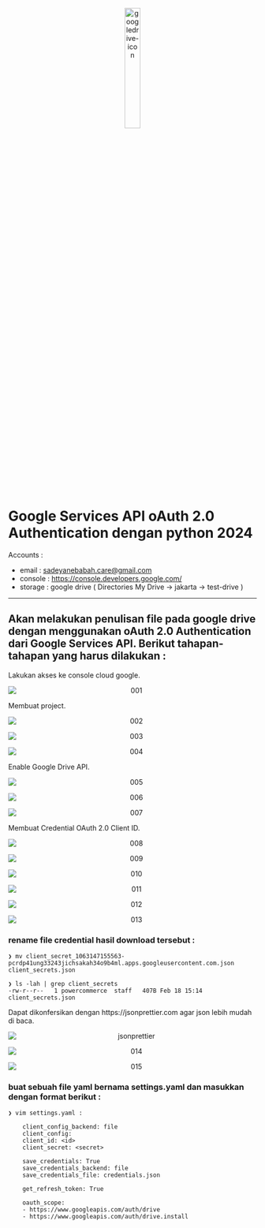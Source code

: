 <p align="center">
    <img src="./gambar-petunjuk/vecteezy_google-drive-icon-logo.png" alt="googledrive-icon" style="display: block; margin: 0 auto; width: 25%;">
</p>

# Google Services API oAuth 2.0 Authentication dengan python 2024

Accounts :
- email 	: sadeyanebabah.care@gmail.com
- console 	: https://console.developers.google.com/
- storage	: google drive ( Directories My Drive -> jakarta -> test-drive )
---

Akan melakukan penulisan file pada google drive dengan menggunakan oAuth 2.0 Authentication dari Google Services API.
Berikut tahapan-tahapan yang harus dilakukan :
---
<p align="left">Lakukan akses ke console cloud google.</p>
<p align="center">
    <img src="./gambar-petunjuk/ss_001.png" alt="001" style="display: block; margin: 0 auto;">
</p>

<p align="left">Membuat project.</p>
<p align="center">
    <img src="./gambar-petunjuk/ss_002.png" alt="002" style="display: block; margin: 0 auto;">
</p>
<p align="center">
    <img src="./gambar-petunjuk/ss_003.png" alt="003" style="display: block; margin: 0 auto;">
</p>
<p align="center">
    <img src="./gambar-petunjuk/ss_004.png" alt="004" style="display: block; margin: 0 auto;">
</p>

<p align="left">Enable Google Drive API.</p>
<p align="center">
    <img src="./gambar-petunjuk/ss_005.png" alt="005" style="display: block; margin: 0 auto;">
</p>
<p align="center">
    <img src="./gambar-petunjuk/ss_006.png" alt="006" style="display: block; margin: 0 auto;">
</p>
<p align="center">
    <img src="./gambar-petunjuk/ss_007.png" alt="007" style="display: block; margin: 0 auto;">
</p>

<p align="left">Membuat Credential OAuth 2.0 Client ID.</p>
<p align="center">
    <img src="./gambar-petunjuk/ss_008.png" alt="008" style="display: block; margin: 0 auto;">
</p>
<p align="center">
    <img src="./gambar-petunjuk/ss_009.png" alt="009" style="display: block; margin: 0 auto;">
</p>
<p align="center">
    <img src="./gambar-petunjuk/ss_010.png" alt="010" style="display: block; margin: 0 auto;">
</p>
<p align="center">
    <img src="./gambar-petunjuk/ss_011.png" alt="011" style="display: block; margin: 0 auto;">
</p>
<p align="center">
    <img src="./gambar-petunjuk/ss_012.png" alt="012" style="display: block; margin: 0 auto;">
</p>
<p align="center">
    <img src="./gambar-petunjuk/ss_013.png" alt="013" style="display: block; margin: 0 auto;">
</p>

### rename file credential hasil download tersebut :
    ❯ mv client_secret_1063147155563-pcrdp41ung33243jichsakah34o9b4ml.apps.googleusercontent.com.json client_secrets.json

    ❯ ls -lah | grep client_secrets
    -rw-r--r--   1 powercommerce  staff   407B Feb 18 15:14 client_secrets.json
<p align="left">Dapat dikonfersikan dengan https://jsonprettier.com agar json lebih mudah di baca.</p>
<p align="center">
    <img src="./gambar-petunjuk/jsonprettier.png" alt="jsonprettier" style="display: block; margin: 0 auto;">
</p>

<p align="center">
    <img src="./gambar-petunjuk/ss_014.png" alt="014" style="display: block; margin: 0 auto;">
</p>

<p align="center">
    <img src="./gambar-petunjuk/ss_015.png" alt="015" style="display: block; margin: 0 auto;">
</p>

### buat sebuah file yaml bernama settings.yaml dan masukkan dengan format berikut :
    ❯ vim settings.yaml :

        client_config_backend: file
        client_config:
        client_id: <id>
        client_secret: <secret>

        save_credentials: True
        save_credentials_backend: file
        save_credentials_file: credentials.json

        get_refresh_token: True

        oauth_scope:
        - https://www.googleapis.com/auth/drive
        - https://www.googleapis.com/auth/drive.install
